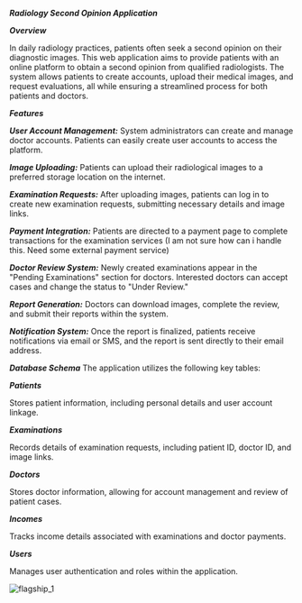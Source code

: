 ***Radiology Second Opinion Application***

***Overview***

In daily radiology practices, patients often seek a second opinion on their diagnostic images. This web application aims to provide patients with an online platform to obtain a second opinion from qualified radiologists.
The system allows patients to create accounts, upload their medical images, and request evaluations, all while ensuring a streamlined process for both patients and doctors.

***Features***

***User Account Management:***
System administrators can create and manage doctor accounts. Patients can easily create user accounts to access the platform.

***Image Uploading:***
Patients can upload their radiological images to a preferred storage location on the internet.

***Examination Requests:*** 
After uploading images, patients can log in to create new examination requests, submitting necessary details and image links.

***Payment Integration:*** 
Patients are directed to a payment page to complete transactions for the examination services (I am not sure how can i handle this. Need some external payment service)

***Doctor Review System:*** 
Newly created examinations appear in the "Pending Examinations" section for doctors. Interested doctors can accept cases and change the status to "Under Review."

***Report Generation:*** 
Doctors can download images, complete the review, and submit their reports within the system.

***Notification System:*** 
Once the report is finalized, patients receive notifications via email or SMS, and the report is sent directly to their email address.

***Database Schema***
The application utilizes the following key tables:

***Patients***

Stores patient information, including personal details and user account linkage.

***Examinations***

Records details of examination requests, including patient ID, doctor ID, and image links.

***Doctors***

Stores doctor information, allowing for account management and review of patient cases.

***Incomes***

Tracks income details associated with examinations and doctor payments.

***Users***

Manages user authentication and roles within the application.

![flagship_1](https://github.com/user-attachments/assets/d94140ab-47f5-47a2-aebb-643002dbdc95)
